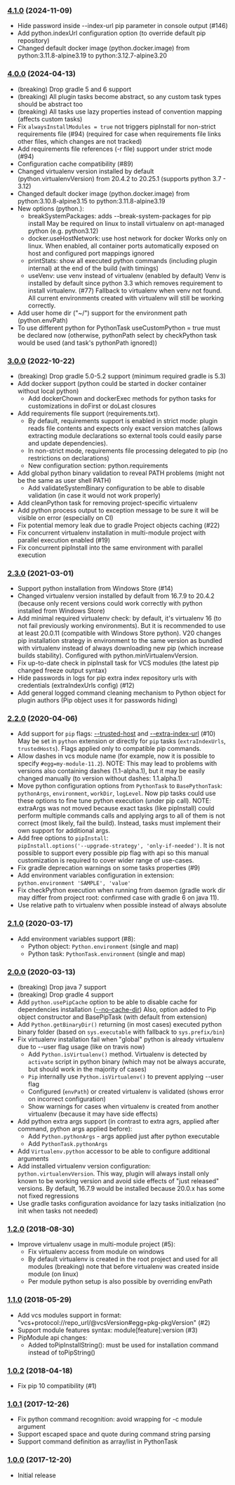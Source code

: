 ### [4.1.0](http://xvik.github.io/gradle-use-python-plugin/4.1.0) (2024-11-09)
* Hide password inside --index-url pip parameter in console output (#146)
* Add python.indexUrl configuration option (to override default pip repository)
* Changed default docker image (python.docker.image) from python:3.11.8-alpine3.19 to python:3.12.7-alpine3.20

### [4.0.0](http://xvik.github.io/gradle-use-python-plugin/4.0.0) (2024-04-13)
* (breaking) Drop gradle 5 and 6 support
* (breaking) All plugin tasks become abstract, so any custom task types should be abstract too
* (breaking) All tasks use lazy properties instead of convention mapping (affects custom tasks)
* Fix `alwaysInstallModules = true` not triggers pipInstall for non-strict requirements file (#94)
  (required for case when requirements file links other files, which changes are not tracked)
* Add requirements file references (-r file) support under strict mode (#94)
* Configuration cache compatibility (#89)
* Changed virtualenv version installed by default (python.virtualenvVersion) from 20.4.2 to 20.25.1
  (supports python 3.7 - 3.12)
* Changed default docker image (python.docker.image) from python:3.10.8-alpine3.15 to python:3.11.8-alpine3.19
* New options (python.):
  - breakSystemPackages: adds --break-system-packages for pip install
    May be required on linux to install virtualenv on apt-managed python (e.g. python3.12)
  - docker.useHostNetwork: use host network for docker
    Works only on linux. When enabled, all container ports automatically exposed on host
    and configured port mappings ignored
  - printStats: show all executed python commands (including plugin internal) at the end of the build (with timings)
  - useVenv: use venv instead of virtualenv (enabled by default)
    Venv is installed by default since python 3.3 which removes requirement to install virtualenv. (#77)
    Fallback to virtualenv when venv not found. All current environments created with virtualenv
    will still be working correctly.
* Add user home dir ("~/") support for the environment path (python.envPath)
* To use different python for PythonTask useCustomPython = true must be declared now
  (otherwise, pythonPath select by checkPython task would be used (and task's pythonPath ignored))


### [3.0.0](http://xvik.github.io/gradle-use-python-plugin/3.0.0) (2022-10-22)
* (breaking) Drop gradle 5.0-5.2 support (minimum required gradle is 5.3)
* Add docker support (python could be started in docker container without local python)
    - Add dockerChown and dockerExec methods for python tasks for customizations in doFirst or doLast closures
* Add requirements file support (requirements.txt).
    - By default, requirements support is enabled in strict mode:
      plugin reads file contents and expects only exact version matches (allows extracting module declarations
      so external tools could easily parse and update dependencies).
    - In non-strict mode, requirements file processing delegated to pip (no restrictions on declarations)
    - New configuration section: python.requirements
* Add global python binary validation to reveal PATH problems (might not be the same as user shell PATH)
  - Add validateSystemBinary configuration to be able to disable validation (in case it would not work properly)
* Add cleanPython task for removing project-specific virtualenv
* Add python process output to exception message to be sure it will be visible on error (especially on CI)
* Fix potential memory leak due to gradle Project objects caching (#22)
* Fix concurrent virtualenv installation in multi-module project with parallel execution enabled (#19)
* Fix concurrent pipInstall into the same environment with parallel execution

### [2.3.0](http://xvik.github.io/gradle-use-python-plugin/2.3.0) (2021-03-01)
* Support python installation from Windows Store (#14)
* Changed virtualenv version installed by default from 16.7.9 to 20.4.2
  (because only recent versions could work correctly with python installed from Windows Store)
* Add minimal required virtualenv check: by default, it's virtualenv 16 (to not fail previously working environments).
  But it is recommended to use at least 20.0.11 (compatible with Windows Store python). V20 changes pip installation
  strategy in environment to the same version as bundled with virtualenv instead of always downloading new pip (which increase builds stability).
  Configured with python.minVirtualenvVersion.
* Fix up-to-date check in pipInstall task for VCS modules (the latest pip changed freeze output syntax)
* Hide passwords in logs for pip extra index repository urls with credentials (extraIndexUrls config) (#12)
* Add general logged command cleaning mechanism to Python object for plugin authors (Pip object uses it for passwords hiding)

### [2.2.0](http://github.com/xvik/gradle-use-python-plugin/tree/2.2.0) (2020-04-06)
* Add support for `pip` flags: [--trusted-host](https://pip.pypa.io/en/stable/reference/pip/#trusted-host)
  and [--extra-index-url](https://pip.pypa.io/en/stable/reference/pip_install/#install-extra-index-url) (#10)
  May be set in `python` extension or directly for `pip` tasks (`extraIndexUrls`, `trustedHosts`).
  Flags applied only to compatible pip commands.
* Allow dashes in vcs module name (for example, now it is possible to specify `#egg=my-module-11.2`).
  NOTE: This may lead to problems with versions also containing dashes (1.1-alpha.1), but
  it may be easily changed manually (to version without dashes: 1.1.alpha.1)
* Move python configuration options from `PythonTask` to `BasePythonTask`:
  `pythonArgs`, `environment`, `workDir`, `logLevel`. Now pip tasks could use
  these options to fine tune python execution (under pip call).
  NOTE: extraArgs was not moved because exact tasks (like pipInstall) could perform
  multiple commands calls and applying args to all of them is not correct (most likely, fail the build).
  Instead, tasks must implement their own support for additional args.
* Add free options to `pipInstall`:  
  `pipInstall.options('--upgrade-strategy', 'only-if-needed')`.
  It is not possible to support every possible pip flag with api so this manual customization
  is required to cover wider range of use-cases.
* Fix gradle deprecation warnings on some tasks properties (#9)
* Add environment variables configuration in extension: `python.environment 'SAMPLE', 'value'`
* Fix checkPython execution when running from daemon (gradle work dir may differ from project root:
  confirmed case with gradle 6 on java 11).
* Use relative path to virtualenv when possible instead of always absolute

### [2.1.0](http://github.com/xvik/gradle-use-python-plugin/tree/2.1.0) (2020-03-17)
* Add environment variables support (#8):
    - Python object: `Python.environment` (single and map)
    - Python task: `PythonTask.environment` (single and map)

### [2.0.0](http://github.com/xvik/gradle-use-python-plugin/tree/2.0.0) (2020-03-13)
* (breaking) Drop java 7 support
* (breaking) Drop gradle 4 support
* Add `python.usePipCache` option to be able to disable cache for dependencies installation
  ([--no-cache-dir](https://pip.pypa.io/en/stable/reference/pip_install/#caching))
  Also, option added to Pip object constructor and BasePipTask (with default from extension)
* Add `Python.getBinaryDir()` returning (in most cases) executed python binary folder
  (based on `sys.executable` with fallback to `sys.prefix/bin`)
* Fix virtualenv installation fail when "global" python is already virtualenv due to --user flag usage
  (like on travis now)
    - Add `Python.isVirtualenv()` method. Virtualenv is detected by `activate` script in python binary
      (which may not be always accurate, but should work in the majority of cases)
    - `Pip` internally use `Python.isVirtualenv()` to prevent applying --user flag
    - Configured (`envPath`) or created virtualenv is validated (shows error on incorrect configuration)
    - Show warnings for cases when virtualenv is created from another virtualenv (because it may have side effects)
* Add python extra args support (in contrast to extra agrs, applied after command, python args applied before):
    - Add `Python.pythonArgs` -  args applied just after python executable
    - Add `PythonTask.pythonArgs`
* Add `Virtualenv.python` accessor to be able to configure additional arguments
* Add installed virtualenv version configuration: `python.virtualenvVersion`. This way, plugin will
  always install only known to be working version and avoid side effects of "just released"
  versions. By default, 16.7.9 would be installed because 20.0.x has some not fixed regressions
* Use gradle tasks configuration avoidance for lazy tasks initialization (no init when tasks not needed)

### [1.2.0](http://github.com/xvik/gradle-use-python-plugin/tree/1.2.0) (2018-08-30)
* Improve virtualenv usage in multi-module project (#5):
    - Fix virtualenv access from module on windows
    - By default virtualenv is created in the root project and used for all modules
      (breaking) note that before virtualenv was created inside module (on linux)
    - Per module python setup is also possible by overriding envPath

### [1.1.0](http://github.com/xvik/gradle-use-python-plugin/tree/1.1.0) (2018-05-29)
* Add vcs modules support in format: "vcs+protocol://repo_url/@vcsVersion#egg=pkg-pkgVersion" (#2)
* Support module features syntax: module\[feature]:version (#3)
* PipModule api changes:
    - Added toPipInstallString(): must be used for installation command instead of toPipString()

### [1.0.2](http://github.com/xvik/gradle-use-python-plugin/tree/1.0.2) (2018-04-18)
* Fix pip 10 compatibility (#1)

### [1.0.1](http://github.com/xvik/gradle-use-python-plugin/tree/1.0.1) (2017-12-26)
* Fix python command recognition: avoid wrapping for -c module argument
* Support escaped space and quote during command string parsing
* Support command definition as array/list in PythonTask

### [1.0.0](https://github.com/xvik/gradle-use-python-plugin/tree/1.0.0) (2017-12-20)
* Initial release